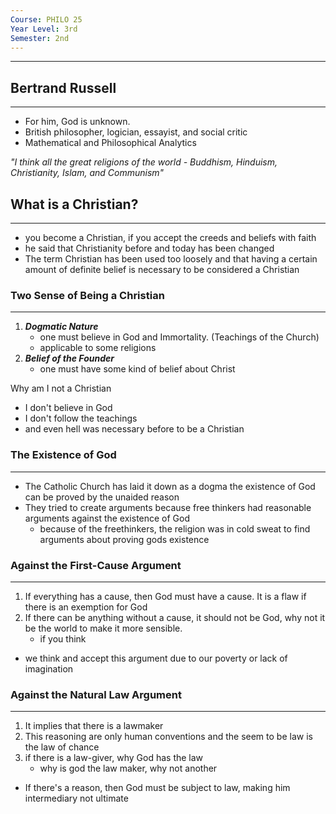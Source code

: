 ```yaml
---
Course: PHILO 25
Year Level: 3rd
Semester: 2nd
---
```

---

## Bertrand Russell
---
- For him, God is unknown. 
- British philosopher, logician, essayist, and social critic
- Mathematical and Philosophical Analytics

*"I think all the great religions of the world - Buddhism, Hinduism, Christianity, Islam, and Communism"*

## What is a Christian?
---
- you become a Christian, if you accept the creeds and beliefs with faith
- he said that Christianity before and today has been changed
- The term Christian has been used too loosely and that having a certain amount of definite belief is necessary to be considered a Christian

### Two Sense of Being a Christian
---
1. ***Dogmatic Nature***
	- one must believe in God and Immortality. (Teachings of the Church)
	- applicable to some religions
2. ***Belief of the Founder***
	- one must have some kind of belief about Christ

Why am I not a Christian
- I don't believe in God
- I don't follow the teachings
- and even hell was necessary before to be a Christian

### The Existence of God
---
- The Catholic Church has laid it down as a dogma the existence of God can be proved by the unaided reason
- They tried to create arguments because free thinkers had reasonable arguments against the existence of God
	- because of the freethinkers, the religion was in cold sweat to find arguments about proving gods existence

### Against the  First-Cause Argument
---
1. If everything has a cause, then God must have a cause. It is a flaw if there is an exemption for God
2. If there can be anything without a cause, it should not be God, why not it be the world to make it more sensible.
	- if you think 

- we think and accept this argument due to our poverty or lack of imagination

### Against the Natural Law Argument
---
1. It implies that there is a lawmaker
2. This reasoning are only human conventions and the seem to be law is the law of chance
3. if there is a law-giver, why God has the law
	- why is god the law maker, why not another
- If there's a reason, then God must be subject to law, making him intermediary not ultimate

